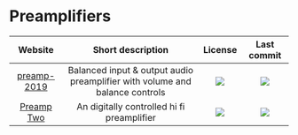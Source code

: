 # Preamplifiers

|Website|Short description|License|Last commit|
|:-:|:-:|:-:|:-:|
|[preamp-2019](https://github.com/gkeeth/preamp-2019)|Balanced input & output audio preamplifier with volume and balance controls|![](https://flat.badgen.net/github/license/gkeeth/preamp-2019?label=)|![](https://flat.badgen.net/github/last-commit/gkeeth/preamp-2019?label=)|
|[Preamp Two](https://github.com/FutureSharks/preamp-two)|An digitally controlled hi fi preamplifier|![](https://flat.badgen.net/github/license/FutureSharks/preamp-two?label=)|![](https://flat.badgen.net/github/last-commit/FutureSharks/preamp-two?label=)|
